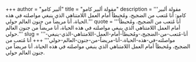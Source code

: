 +++
author = "ألبير كامو"
title = "مقولة ألبير كامو"
description = '''مقولة ألبير كامو: أنا مُتعب من الضجيج، ومُحبطاً أمام العمل اللامتناهي الذي ينبغي مواصلته في هذه الحياة، أنا مريضاً من جنون العالم حولي.'''
quote = '''أنا مُتعب من الضجيج، ومُحبطاً أمام العمل اللامتناهي الذي ينبغي مواصلته في هذه الحياة، أنا مريضاً من جنون العالم حولي.'''
slug = '''أنا-مُتعب-من-الضجيج،-ومُحبطاً-أمام-العمل-اللامتناهي-الذي-ينبغي-مواصلته-في-هذه-الحياة،-أنا-مريضاً-من-جنون-العالم-حولي'''
+++
أنا مُتعب من الضجيج، ومُحبطاً أمام العمل اللامتناهي الذي ينبغي مواصلته في هذه الحياة، أنا مريضاً من جنون العالم حولي.
